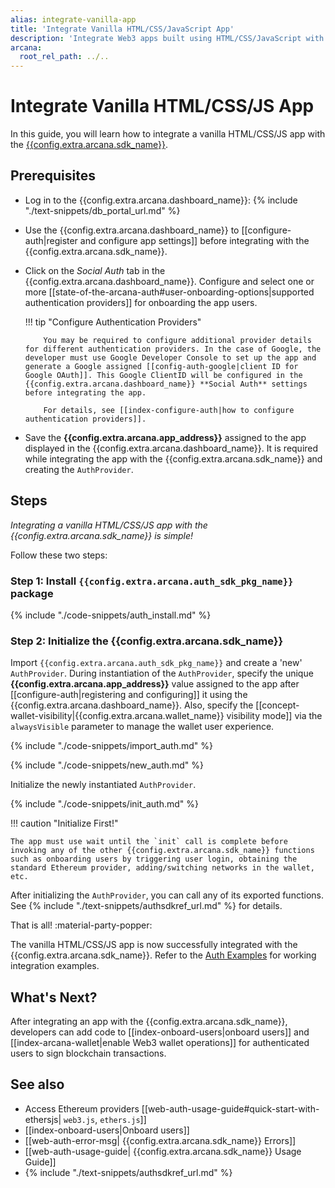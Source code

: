 ```yaml
---
alias: integrate-vanilla-app
title: 'Integrate Vanilla HTML/CSS/JavaScript App'
description: 'Integrate Web3 apps built using HTML/CSS/JavaScript with the Arcana Auth SDK using the instructions listed here.'
arcana:
  root_rel_path: ../..
---
```


# Integrate Vanilla HTML/CSS/JS App

In this guide, you will learn how to integrate a vanilla HTML/CSS/JS app with the [{{config.extra.arcana.sdk_name}}]({{page.meta.arcana.root_rel_path}}/concepts/authsdk.md).

<!-- 
[Try Auth Example :material-rocket-launch:](https://9mt0h4.csb.app/){ .md-button .md-button--primary}
-->

## Prerequisites

* Log in to the {{config.extra.arcana.dashboard_name}}: {% include "./text-snippets/db_portal_url.md" %}

* Use the {{config.extra.arcana.dashboard_name}} to [[configure-auth|register and configure app settings]] before integrating with the {{config.extra.arcana.sdk_name}}. 

* Click on the *Social Auth* tab in the {{config.extra.arcana.dashboard_name}}. Configure and select one or more [[state-of-the-arcana-auth#user-onboarding-options|supported authentication providers]] for onboarding the app users.

    !!! tip "Configure Authentication Providers"

          You may be required to configure additional provider details for different authentication providers. In the case of Google, the developer must use Google Developer Console to set up the app and generate a Google assigned [[config-auth-google|client ID for Google OAuth]]. This Google ClientID will be configured in the {{config.extra.arcana.dashboard_name}} **Social Auth** settings before integrating the app.

          For details, see [[index-configure-auth|how to configure authentication providers]].

* Save the **{{config.extra.arcana.app_address}}** assigned to the app displayed in the {{config.extra.arcana.dashboard_name}}. It is required while integrating the app with the {{config.extra.arcana.sdk_name}} and creating the `AuthProvider`. 

## Steps

*Integrating a vanilla HTML/CSS/JS app with the {{config.extra.arcana.sdk_name}} is simple!*

Follow these two steps:

### Step 1: Install `{{config.extra.arcana.auth_sdk_pkg_name}}` package

{% include "./code-snippets/auth_install.md" %}

### Step 2: Initialize the {{config.extra.arcana.sdk_name}}

Import `{{config.extra.arcana.auth_sdk_pkg_name}}` and create a 'new' `AuthProvider`. During instantiation of the `AuthProvider`, specify the unique **{{config.extra.arcana.app_address}}** value assigned to the app after [[configure-auth|registering and configuring]] it using the {{config.extra.arcana.dashboard_name}}. Also, specify the [[concept-wallet-visibility|{{config.extra.arcana.wallet_name}} visibility mode]] via the `alwaysVisible` parameter to manage the wallet user experience.

{% include "./code-snippets/import_auth.md" %}

{% include "./code-snippets/new_auth.md" %}

Initialize the newly instantiated `AuthProvider`. 

{% include "./code-snippets/init_auth.md" %}

!!! caution "Initialize First!"

    The app must use wait until the `init` call is complete before invoking any of the other {{config.extra.arcana.sdk_name}} functions such as onboarding users by triggering user login, obtaining the standard Ethereum provider, adding/switching networks in the wallet, etc.

After initializing the `AuthProvider`, you can call any of its exported functions. See {% include "./text-snippets/authsdkref_url.md" %} for details.

That is all! :material-party-popper:

The vanilla HTML/CSS/JS app is now successfully integrated with the {{config.extra.arcana.sdk_name}}. Refer to the [Auth Examples](https://github.com/arcana-network/auth-examples) for working integration examples.

## What's Next?

After integrating an app with the {{config.extra.arcana.sdk_name}}, developers can add code to [[index-onboard-users|onboard users]] and [[index-arcana-wallet|enable Web3 wallet operations]] for authenticated users to sign blockchain transactions.

## See also

* Access Ethereum providers [[web-auth-usage-guide#quick-start-with-ethersjs| `web3.js`, `ethers.js`]]
* [[index-onboard-users|Onboard users]]
* [[web-auth-error-msg| {{config.extra.arcana.sdk_name}} Errors]]
* [[web-auth-usage-guide| {{config.extra.arcana.sdk_name}} Usage Guide]]
* {% include "./text-snippets/authsdkref_url.md" %}
